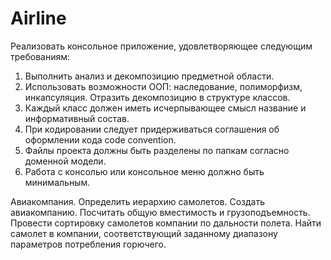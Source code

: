 ﻿# Airline
Реализовать консольное приложение, удовлетворяющее следующим требованиям:

1) Выполнить анализ и декомпозицию предметной области.
2) Использовать возможности ООП: наследование, полиморфизм, инкапсуляция. Отразить декомпозицию в структуре классов.
3) Каждый класс должен иметь исчерпывающее смысл название и информативный состав.
4) При кодировании следует придерживаться соглашения об оформлении кода code convention.
5) Файлы проекта должны быть разделены по папкам согласно доменной модели.
6) Работа с консолью или консольное меню должно быть минимальным.

Авиакомпания. Определить иерархию самолетов. Создать авиакомпанию. Посчитать общую вместимость и грузоподъемность.
Провести сортировку самолетов компании по дальности полета. Найти самолет в компании, соответствующий заданному 
диапазону параметров потребления горючего.